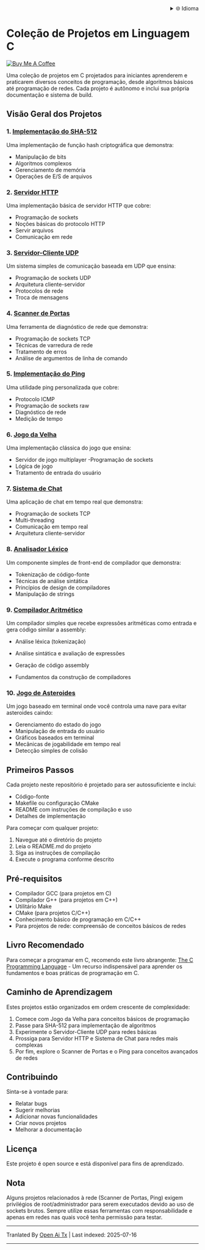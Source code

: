 <div align="right">
  <details>
    <summary >🌐 Idioma</summary>
    <div>
      <div align="center">
        <a href="https://openaitx.github.io/view.html?user=dexter-xD&project=project-box&lang=en">English</a>
        | <a href="https://openaitx.github.io/view.html?user=dexter-xD&project=project-box&lang=zh-CN">简体中文</a>
        | <a href="https://openaitx.github.io/view.html?user=dexter-xD&project=project-box&lang=zh-TW">繁體中文</a>
        | <a href="https://openaitx.github.io/view.html?user=dexter-xD&project=project-box&lang=ja">日本語</a>
        | <a href="https://openaitx.github.io/view.html?user=dexter-xD&project=project-box&lang=ko">한국어</a>
        | <a href="https://openaitx.github.io/view.html?user=dexter-xD&project=project-box&lang=hi">हिन्दी</a>
        | <a href="https://openaitx.github.io/view.html?user=dexter-xD&project=project-box&lang=th">ไทย</a>
        | <a href="https://openaitx.github.io/view.html?user=dexter-xD&project=project-box&lang=fr">Français</a>
        | <a href="https://openaitx.github.io/view.html?user=dexter-xD&project=project-box&lang=de">Deutsch</a>
        | <a href="https://openaitx.github.io/view.html?user=dexter-xD&project=project-box&lang=es">Español</a>
        | <a href="https://openaitx.github.io/view.html?user=dexter-xD&project=project-box&lang=it">Itapano</a>
        | <a href="https://openaitx.github.io/view.html?user=dexter-xD&project=project-box&lang=ru">Русский</a>
        | <a href="https://openaitx.github.io/view.html?user=dexter-xD&project=project-box&lang=pt">Português</a>
        | <a href="https://openaitx.github.io/view.html?user=dexter-xD&project=project-box&lang=nl">Nederlands</a>
        | <a href="https://openaitx.github.io/view.html?user=dexter-xD&project=project-box&lang=pl">Polski</a>
        | <a href="https://openaitx.github.io/view.html?user=dexter-xD&project=project-box&lang=ar">العربية</a>
        | <a href="https://openaitx.github.io/view.html?user=dexter-xD&project=project-box&lang=fa">فارسی</a>
        | <a href="https://openaitx.github.io/view.html?user=dexter-xD&project=project-box&lang=tr">Türkçe</a>
        | <a href="https://openaitx.github.io/view.html?user=dexter-xD&project=project-box&lang=vi">Tiếng Việt</a>
        | <a href="https://openaitx.github.io/view.html?user=dexter-xD&project=project-box&lang=id">Bahasa Indonesia</a>
      </div>
    </div>
  </details>
</div>

# Coleção de Projetos em Linguagem C

[![Buy Me A Coffee](https://www.buymeacoffee.com/assets/img/custom_images/orange_img.png)](https://buymeacoffee.com/trish07)

Uma coleção de projetos em C projetados para iniciantes aprenderem e praticarem diversos conceitos de programação, desde algoritmos básicos até programação de redes. Cada projeto é autônomo e inclui sua própria documentação e sistema de build.

## Visão Geral dos Projetos

### 1. [Implementação do SHA-512](SHA-512/)
Uma implementação de função hash criptográfica que demonstra:
- Manipulação de bits
- Algoritmos complexos
- Gerenciamento de memória
- Operações de E/S de arquivos

### 2. [Servidor HTTP](http-server/)
Uma implementação básica de servidor HTTP que cobre:
- Programação de sockets
- Noções básicas do protocolo HTTP
- Servir arquivos
- Comunicação em rede

### 3. [Servidor-Cliente UDP](udp-server-client/)
Um sistema simples de comunicação baseada em UDP que ensina:
- Programação de sockets UDP
- Arquitetura cliente-servidor
- Protocolos de rede
- Troca de mensagens

### 4. [Scanner de Portas](port-scanner/)
Uma ferramenta de diagnóstico de rede que demonstra:
- Programação de sockets TCP
- Técnicas de varredura de rede
- Tratamento de erros
- Análise de argumentos de linha de comando

### 5. [Implementação do Ping](ping/)
Uma utilidade ping personalizada que cobre:
- Protocolo ICMP
- Programação de sockets raw
- Diagnóstico de rede
- Medição de tempo

### 6. [Jogo da Velha](tic-tac-toe/)
Uma implementação clássica do jogo que ensina:
- Servidor de jogo multiplayer 
-Programação de sockets
- Lógica de jogo
- Tratamento de entrada do usuário

### 7. [Sistema de Chat](chat-system/)
Uma aplicação de chat em tempo real que demonstra:
- Programação de sockets TCP
- Multi-threading
- Comunicação em tempo real
- Arquitetura cliente-servidor

### 8. [Analisador Léxico](lexical-analyser/)
Um componente simples de front-end de compilador que demonstra:
- Tokenização de código-fonte
- Técnicas de análise sintática
- Princípios de design de compiladores
- Manipulação de strings

### 9. [Compilador Aritmético](arithmetic-compiler/)
Um compilador simples que recebe expressões aritméticas como entrada e gera código similar a assembly:
- Análise léxica (tokenização)
- Análise sintática e avaliação de expressões
- Geração de código assembly

- Fundamentos da construção de compiladores

### 10. [Jogo de Asteroides](asteroid-game/)
Um jogo baseado em terminal onde você controla uma nave para evitar asteroides caindo:

- Gerenciamento do estado do jogo
- Manipulação de entrada do usuário
- Gráficos baseados em terminal
- Mecânicas de jogabilidade em tempo real
- Detecção simples de colisão

## Primeiros Passos

Cada projeto neste repositório é projetado para ser autossuficiente e inclui:
- Código-fonte
- Makefile ou configuração CMake
- README com instruções de compilação e uso
- Detalhes de implementação

Para começar com qualquer projeto:
1. Navegue até o diretório do projeto
2. Leia o README.md do projeto
3. Siga as instruções de compilação
4. Execute o programa conforme descrito

## Pré-requisitos

- Compilador GCC (para projetos em C)
- Compilador G++ (para projetos em C++)
- Utilitário Make
- CMake (para projetos C/C++)
- Conhecimento básico de programação em C/C++
- Para projetos de rede: compreensão de conceitos básicos de redes

## Livro Recomendado

Para começar a programar em C, recomendo este livro abrangente:
[The C Programming Language](https://amzn.to/3F2Y1Zl) - Um recurso indispensável para aprender os fundamentos e boas práticas de programação em C.

## Caminho de Aprendizagem

Estes projetos estão organizados em ordem crescente de complexidade:

1. Comece com Jogo da Velha para conceitos básicos de programação
2. Passe para SHA-512 para implementação de algoritmos
3. Experimente o Servidor-Cliente UDP para redes básicas
4. Prossiga para Servidor HTTP e Sistema de Chat para redes mais complexas
5. Por fim, explore o Scanner de Portas e o Ping para conceitos avançados de redes

## Contribuindo

Sinta-se à vontade para:
- Relatar bugs
- Sugerir melhorias
- Adicionar novas funcionalidades
- Criar novos projetos
- Melhorar a documentação

## Licença

Este projeto é open source e está disponível para fins de aprendizado.

## Nota

Alguns projetos relacionados à rede (Scanner de Portas, Ping) exigem privilégios de root/administrador para serem executados devido ao uso de sockets brutos. Sempre utilize essas ferramentas com responsabilidade e apenas em redes nas quais você tenha permissão para testar.


---

Tranlated By [Open Ai Tx](https://github.com/OpenAiTx/OpenAiTx) | Last indexed: 2025-07-16

---